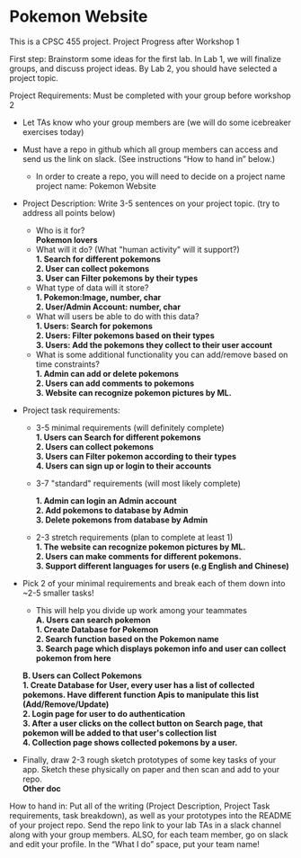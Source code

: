 # Pokemon Website

This is a CPSC 455 project.
Project Progress after Workshop 1

First step:
Brainstorm some ideas for the first lab. In Lab 1, we will finalize groups, and discuss project ideas. By Lab 2, you should have selected a project topic. 


Project Requirements:
Must be completed with your group before workshop 2


*  Let TAs know who your group members are (we will do some icebreaker exercises today)
*  Must have a repo in github which all group members can access and send us the link on slack. (See instructions “How to hand in” below.)
   * In order to create a repo, you will need to decide on a project name
  project name: Pokemon Website
*  Project Description: Write 3-5 sentences on your project topic. (try to address all points below)
   * Who is it for? <br>
      **Pokemon lovers**<br>
   * What will it do? (What "human activity" will it support?)<br>
     **1. Search for different pokemons**<br> 
     **2. User can collect pokemons**<br>
     **3. User can Filter pokemons by their types**<br>
   * What type of data will it store?<br>
     **1. Pokemon:Image, number, char**<br> 
     **2. User/Admin Account: number, char**<br>
   * What will users be able to do with this data?<br>
      **1. Users: Search for pokemons**<br> 
      **2. Users: Filter pokemons based on their types**<br>
      **3. Users: Add the pokemons they collect to their user account**<br>
   * What is some additional functionality you can add/remove based on time constraints?<br>
     **1. Admin can add or delete pokemons**<br> 
     **2. Users can add comments to pokemons**<br>
     **3. Website can recognize pokemon pictures by ML.**<br> 

*  Project task requirements:<br>
   * 3-5 minimal requirements (will definitely complete)<br> 
      **1. Users can Search for different pokemons**<br>
      **2. Users can collect pokemons**<br> 
      **3. Users can Filter pokemon according to their types**<br>
      **4. Users can sign up or login to their accounts**<br>   
   
   * 3-7 "standard" requirements (will most likely complete)<br> 

      **1. Admin can login an Admin account**<br> 
      **2. Add pokemons to database by Admin** <br>
      **3. Delete pokemons from database by Admin** <br>

   * 2-3 stretch requirements (plan to complete at least 1)<br> 
      **1. The website can recognize pokemon pictures by ML.** <br>
      **2. Users can make comments for different pokemons.** <br> 
      **3. Support different languages for users (e.g English and Chinese)**<br> 

*  Pick 2 of your minimal requirements and break each of them down into ~2-5 smaller tasks!<br> 
   *  This will help you divide up work among your teammates<br>
     **A. Users can search pokemon**<br>
       **1. Create Database for Pokemon**<br>
       **2. Search function based on the Pokemon name**<br>
       **3. Search page which displays pokemon info and user can collect pokemon from here** <br>

     **B. Users can Collect Pokemons**<br>
        **1. Create Database for User, every user has a list of collected pokemons. Have different function Apis to manipulate this list (Add/Remove/Update)**<br>
        **2.   Login page for user to do authentication**<br>
        **3.   After a user clicks on the collect button on Search page, that pokemon will be added   to that user's collection list**<br>
        **4.   Collection page shows collected pokemons by a user.**<br> 
*  Finally, draw 2-3 rough sketch prototypes of some key tasks of your app. Sketch these physically on paper and then scan and add to your repo.<br>
        **Other doc**




How to hand in:
Put all of the writing (Project Description, Project Task requirements, task breakdown), as well as your prototypes into the README of your project repo. Send the repo link to your lab TAs in a slack channel along with your group members. ALSO, for each team member, go on slack and edit your profile. In the “What I do” space, put your team name!
